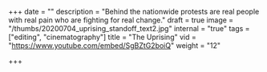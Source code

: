 +++
date = ""
description = "Behind the nationwide protests are real people with real pain who are fighting for real change."
draft = true
image = "/thumbs/20200704_uprising_standoff_text2.jpg"
internal = "true"
tags = ["editing", "cinematography"]
title = "The Uprising"
vid = "https://www.youtube.com/embed/SgBZtG2boiQ"
weight = "12"

+++
